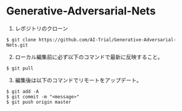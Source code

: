 # Generative-Adversarial-Nets

1. レポジトリのクローン

```
$ git clone https://github.com/AI-Trial/Generative-Adversarial-Nets.git
```

2. ローカル編集前に必ず以下のコマンドで最新に反映すること。

```
$ git pull
```

3. 編集後は以下のコマンドでリモートをアップデート。

```
$ git add -A
$ git commit -m "<message>"
$ git push origin master
```
